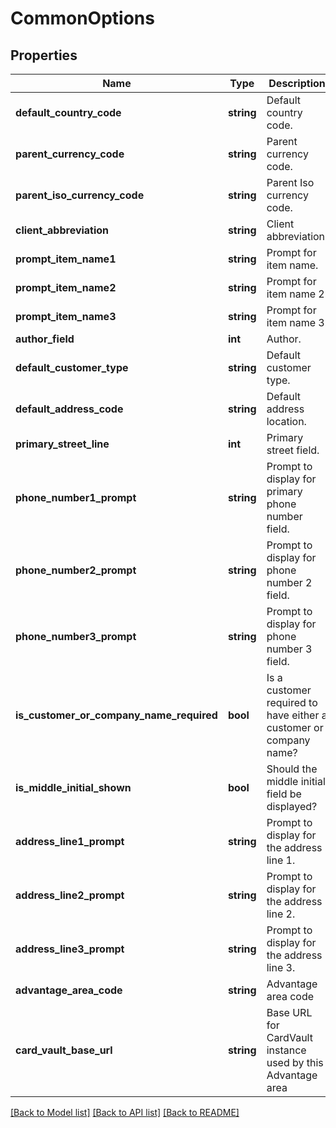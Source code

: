 # CommonOptions

## Properties
Name | Type | Description | Notes
------------ | ------------- | ------------- | -------------
**default_country_code** | **string** | Default country code. | [optional] 
**parent_currency_code** | **string** | Parent currency code. | [optional] 
**parent_iso_currency_code** | **string** | Parent Iso currency code. | [optional] 
**client_abbreviation** | **string** | Client abbreviation. | [optional] 
**prompt_item_name1** | **string** | Prompt for item name. | [optional] 
**prompt_item_name2** | **string** | Prompt for item name 2. | [optional] 
**prompt_item_name3** | **string** | Prompt for item name 3. | [optional] 
**author_field** | **int** | Author. | [optional] 
**default_customer_type** | **string** | Default customer type. | [optional] 
**default_address_code** | **string** | Default address location. | [optional] 
**primary_street_line** | **int** | Primary street field. | [optional] 
**phone_number1_prompt** | **string** | Prompt to display for primary phone number field. | [optional] 
**phone_number2_prompt** | **string** | Prompt to display for phone number 2 field. | [optional] 
**phone_number3_prompt** | **string** | Prompt to display for phone number 3 field. | [optional] 
**is_customer_or_company_name_required** | **bool** | Is a customer required to have either a customer or company name? | [optional] 
**is_middle_initial_shown** | **bool** | Should the middle initial field be displayed? | [optional] 
**address_line1_prompt** | **string** | Prompt to display for the address line 1. | [optional] 
**address_line2_prompt** | **string** | Prompt to display for the address line 2. | [optional] 
**address_line3_prompt** | **string** | Prompt to display for the address line 3. | [optional] 
**advantage_area_code** | **string** | Advantage area code | [optional] 
**card_vault_base_url** | **string** | Base URL for CardVault instance used by this Advantage area | [optional] 

[[Back to Model list]](../README.md#documentation-for-models) [[Back to API list]](../README.md#documentation-for-api-endpoints) [[Back to README]](../README.md)


